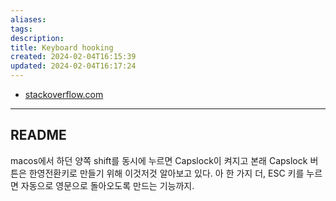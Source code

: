 ```yaml
---
aliases: 
tags: 
description:
title: Keyboard hooking
created: 2024-02-04T16:15:39
updated: 2024-02-04T16:17:24
---
```

- [stackoverflow.com](https://stackoverflow.com/questions/22749444/listening-to-keyboard-events-without-consuming-them-in-x11-keyboard-hooking)
---

## README

macos에서 하던 양쪽 shift를 동시에 누르면 Capslock이 켜지고 본래 Capslock 버튼은 한영전환키로 만들기 위해 이것저것 알아보고 있다. 아 한 가지 더, ESC 키를 누르면 자동으로 영문으로 돌아오도록 만드는 기능까지.
